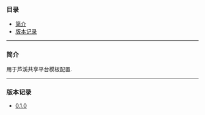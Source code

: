 ### 目录

* [简介](#abstract)
* [版本记录](#version)

---

### <a name="abstract">简介</a>

用于芦溪共享平台模板配置.

---

### <a name="version">版本记录</a>

* [0.1.0](./Docs/Version/0.1.0.md "0.1.0")
